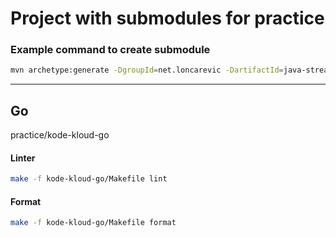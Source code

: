# Project with submodules for practice

### Example command to create submodule
```bash
mvn archetype:generate -DgroupId=net.loncarevic -DartifactId=java-streams-practice -DarchetypeArtifactId=maven-archetype-quickstart -DinteractiveMode=false
```
_____
## Go 
practice/kode-kloud-go

#### Linter
```bash
make -f kode-kloud-go/Makefile lint
```

#### Format
```bash
make -f kode-kloud-go/Makefile format
```

